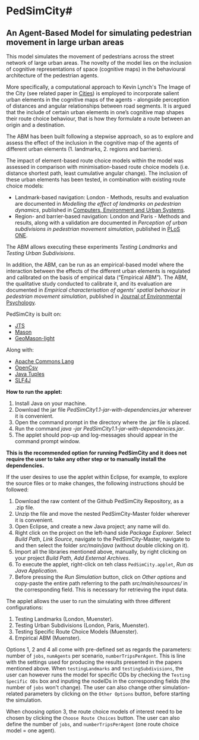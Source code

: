 # PedSimCity# 
## An Agent-Based Model for simulating pedestrian movement in large urban areas ## 

This model simulates the movement of pedestrians across the street network of large urban areas. The novelty of the model lies on the inclusion of cognitive representations of space (cognitive maps) in the behavioural architecture of the pedestrian agents.

More specifically, a computational approach to Kevin Lynch's The Image of the City (see related paper in [Cities](https://www.sciencedirect.com/science/article/pii/S0264275118309776)) is employed to incorporate salient urban elements in the cognitive maps of the agents - alongside perception of distances and angular relationships between road segments. 
It is argued that the include of certain urban elements in one’s cognitive map shapes their route choice behaviour, that is how they formulate a route between an origin and a destination. 

The ABM has been built following a stepwise approach, so as to explore and assess the effect of the inclusion in the cognitive map of the agents of different urban elements (1. landmarks, 2. regions and barriers). 

The impact of element-based route choice models within the model was assessed in comparison with minimisation-based route choice models (i.e. distance shortest path, least cumulative angular change). 
The inclusion of these urban elements has been tested, in combination with existing route choice models:
* Landmark-based navigation: London - Methods, results and evaluation are documented in *Modelling the effect of landmarks on pedestrian dynamics*, published in [Computers, Environment and Urban Systems](https://doi.org/10.1016/j.compenvurbsys.2020.101573).
* Region- and barrier-based navigation: London and Paris - Methods and results, along with a validation are documented in *Perception of urban subdivisions in pedestrian movement simulation*, published in [PLoS ONE](https://doi.org/10.1371/journal.pone.0244099).

The ABM allows executing these experiments *Testing Landmarks* and *Testing Urban Subdivisions*.

In addition, the ABM, can be run as an empirical-based model where the interaction between the effects of the different urban elements is regulated and calibrated on the basis of empirical data (“Empirical ABM”). 
The ABM, the qualitative study conducted to calibrate it, and its evaluation are documented in *Empirical characterisation of agents’ spatial behaviour in pedestrian movement simulation*, 
published in [Journal of Environmental Psychology](https://www.sciencedirect.com/science/article/pii/S0272494422000524).

PedSimCity is built on:
* [JTS](https://github.com/locationtech/jts)
* [Mason](https://cs.gmu.edu/~eclab/projects/mason/extensions/geomason/)
* [GeoMason-light](https://github.com/g-filomena/GeoMason-light)

Along with:
* [Apache Commons Lang](https://commons.apache.org/proper/commons-lang/download_lang.cgi)
* [OpenCsv](http://opencsv.sourceforge.net)
* [Java Tuples](https://www.javatuples.org)
* [SLF4J](https://www.slf4j.org)

**How to run the applet:**
1. Install Java on your machine.
2. Download the jar file *PedSimCity1.1-jar-with-dependencies.jar* wherever it is convenient.
3. Open the command prompt in the directory where the .jar file is placed.
4. Run the command *java -jar PedSimCity1.1-jar-with-dependencies.jar*.
5. The applet should pop-up and log-messages should appear in the command prompt window.

**This is the recommended option for running PedSimCity and it does not require the user to take any other step or to manually install the dependencies.**

If the user desires to use the applet within Eclipse, for example, to explore the source files or to make changes, the following instructions should be followed:

1. Download the raw content of the Github PedSimCity Repository, as a .zip file.
2. Unzip the file and move the nested PedSimCity-Master folder wherever it is convenient. 
3. Open Eclipse, and create a new Java project; any name will do.
4. Right click on the project on the left-hand side *Package Explorer*. Select *Build Path*, *Link Source*, navigate to the PedSimCity-Master, navigate to and then select the folder *src/main/java* (without double clicking on it).
4. Import all the libraries mentioned above, manually, by right clicking on your project *Build Path*, *Add External Archives*.
5. To execute the applet, right-click on teh class ```PedSimCity.applet```, *Run as Java Application*.
6. Before pressing the *Run Simulation* button, click on *Other options* and copy-paste the entire path referring to the path *src/main/resources/* in the corresponding field. This is necessary for retrieving the input data.

The applet allows the user to run the simulating with three different configurations:
1. Testing Landmarks (London, Muenster).
2. Testing Urban Subdivisions (London, Paris, Muenster).
3. Testing Specific Route Choice Models (Muenster).
4. Empirical ABM (Muenster).

Options 1, 2 and 4 all come with pre-defined set as regards the parameters: number of ```jobs```, ```numAgents``` per scenario, ```numberTripsPerAgent```. This is line with the settings used for producing the results presented in the papers mentioned above.
When ```testingLandmarks``` and  ```testingSubdivisions```, the user can however runs the model for specific ODs by checking the ```Testing Specific ODs``` box and inputing the nodeIDs in the corresponding fields (the number of ```jobs``` won't change).
The user can also change other simulation-related parameters by clicking on the ```Other Options``` button, before starting the simulation. 

When choosing option 3, the route choice models of interest need to be chosen by clicking the ```Choose Route Choices``` button. 
The user can also define the number of ```jobs```, and ```numberTripsPerAgent``` (one route choice model = one agent).
